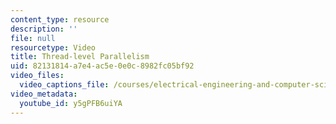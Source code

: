 ```yaml
---
content_type: resource
description: ''
file: null
resourcetype: Video
title: Thread-level Parallelism
uid: 82131814-a7e4-ac5e-0e0c-8982fc05bf92
video_files:
  video_captions_file: /courses/electrical-engineering-and-computer-science/6-004-computation-structures-spring-2017/c21/c21s2/c21s2v3/thread-level-parallelism-5-17-/y5gPFB6uiYA.vtt
video_metadata:
  youtube_id: y5gPFB6uiYA
---
```

